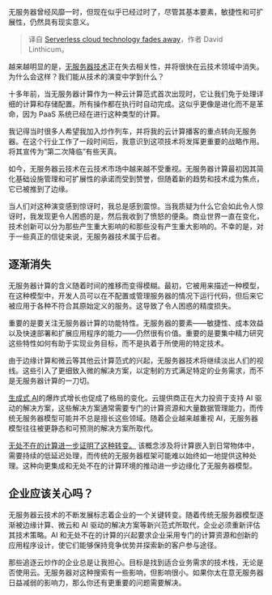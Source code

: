 
<!--
title: 无服务器云技术逐渐消失
cover: ./cover.png
-->

无服务器曾经风靡一时，但现在似乎已经过时了，尽管其基本要素，敏捷性和可扩展性，仍然具有现实意义。

> 译自 [Serverless cloud technology fades away](https://www.infoworld.com/article/3715605/serverless-cloud-technology-fades-away.html)，作者 David Linthicum。

越来越明显的是，[无服务器技术](https://www.infoworld.com/article/3406501/what-is-serverless-serverless-computing-explained.html)正在失去相关性，并将很快在云技术领域中消失。为什么会这样？我们能从技术的演变中学到什么？

十多年前，当无服务器计算作为一种云计算范式首次出现时，它让我们免于处理详细的计算和存储配置。所有操作都在执行时自动完成。这似乎更像是进化而不是革命，因为 PaaS 系统已经在进行这种类型的计算。

我记得当时很多人希望我加入炒作列车，并将我的云计算播客的重点转向无服务器。在这个行业工作了一段时间后，我意识到这项技术将发挥更重要的战略作用。将其宣传为“第二次降临”有些天真。

如今，无服务器云技术在云技术市场中越来越不受重视。无服务器计算最初因其简化基础设施管理和可扩展性的承诺而受到赞誉，但随着新的趋势和技术成为焦点，它已被推到了边缘。

当人们对这种演变感到惊讶时，我总是感到震惊。当我质疑为什么它会如此令人惊讶时，我发现更令人困惑的是，然后我收到了愤怒的便条。商业世界一直在变化，技术创新可以分为那些产生重大影响的和那些没有产生重大影响的。不幸的是，对于一些真正的信徒来说，无服务器技术属于后者。

## 逐渐消失

无服务器计算的含义随着时间的推移而变得模糊。最初，它被用来描述一种模型，在这种模型中，开发人员可以在不配置或管理服务器的情况下运行代码，但后来它被应用于各种不符合其原始定义的服务。这导致了令人困惑的精度损失。

重要的是要关注无服务器计算的功能特性。无服务器的要素——敏捷性、成本效益以及快速部署和扩展应用程序的能力——仍然很有价值。重要的是要集中精力研究这些特性如何有助于实现业务目标，而不是执着于所使用的特定技术。

由于边缘计算和微云等其他云计算范式的兴起，无服务器技术将继续淡出人们的视线。这些引入了更细致入微的解决方案，以定制的方式满足特定的业务需求，而不是无服务器计算的一刀切。

[生成式 AI](https://www.infoworld.com/article/3689973/what-is-generative-ai-artificial-intelligence-that-creates.html)的爆炸式增长也促成了格局的变化。云提供商正在大力投资于支持 AI 驱动的解决方案，这些解决方案通常需要专门的计算资源和大量数据管理能力，而传统无服务器模型可能并不总是擅长这些领域。随着企业越来越重视 AI，无服务器模型往往被更静态和可预测的解决方案所取代。

[无处不在的计算进一步证明了这种转变。](https://www.infoworld.com/article/3703208/megatrend-alert-the-rise-of-ubiquitous-computing.html) 该概念涉及将计算嵌入到日常物体中，需要持续的低延迟处理，而传统的无服务器框架可能难以始终如一地提供这种处理。这种向更集成和无处不在的计算环境的推动进一步边缘化了无服务器模型。
## 企业应该关心吗？
无服务器云技术的不断发展标志着企业的一个关键转变。随着传统无服务器模型逐渐被边缘计算、微云和 AI 驱动的解决方案等新兴范式所取代，企业必须重新评估其技术策略。AI 和无处不在的计算的兴起要求企业采用专门的计算资源和创新的应用程序设计，使它们能够保持竞争优势并探索新的客户参与途径。

那些追逐云炒作的企业总是让我担心。目标是找到适合业务需求的技术栈，无论是否使用云。无服务器对这种搜索有一些影响，但影响很小。如果你太在意无服务器日益减弱的影响力，那么你还有更重要的问题需要解决。

